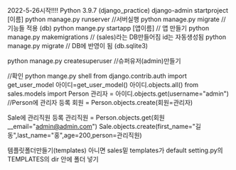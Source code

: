 2022-5-26시작!!!!
Python 3.9.7 (django_practice)
django-admin startproject [이름] 
python manage.py runserver  //서버실행
python manage.py migrate  //기능들 적용 (db)
python mange.py startapp [앱이름] // 앱 만들기
python manage.py makemigrations // (sales)라는 DB만들어짐 id는 자동생성됨
python manage.py migrate // DB에 반영이 됨 (db.sqlite3)

python manage.py createsuperuser //슈퍼유저(admin)만들기

//확인
python mange.py shell
from django.contrib.auth import get_user_model
아이디=get_user_model()
아이디.objects.all()
from sales.models import Person
관리자 = 아이디.objects.get(username="admin")
//Person에 관리자 등록
회원 = Person.objects.create(회원=관리자)

Sale에 관리직원 등록
관리직원 = Person.objects.get(회원__email="admin@admin.com")
Sale.objects.create(first_name="길동",last_name="홍",age=200,person=관리직원)

템플릿폴더만들기(templates) 아니면 sales밑 templates가 default
setting.py의 TEMPLATES의 dir 안에 폴더 넣기